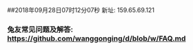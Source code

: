 ##2018年09月28日07时12分07秒 新址: 159.65.69.121
### 兔友常见问题及解答: https://github.com/wanggonging/d/blob/w/FAQ.md
